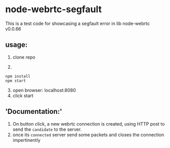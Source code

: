 # node-webrtc-segfault

This is a test code for showcasing a segfault error in lib node-webrtc v0.0.66

## usage:

1) clone repo

2)

```
npm install
npm start
```

3) open browser: localhost:8080
4) click start

## 'Documentation:'

1) On button click, a new webrtc connection is created, using HTTP post to send the `candidate` to the server.
2) once its `connected` server send some packets and closes the connection impertinently
